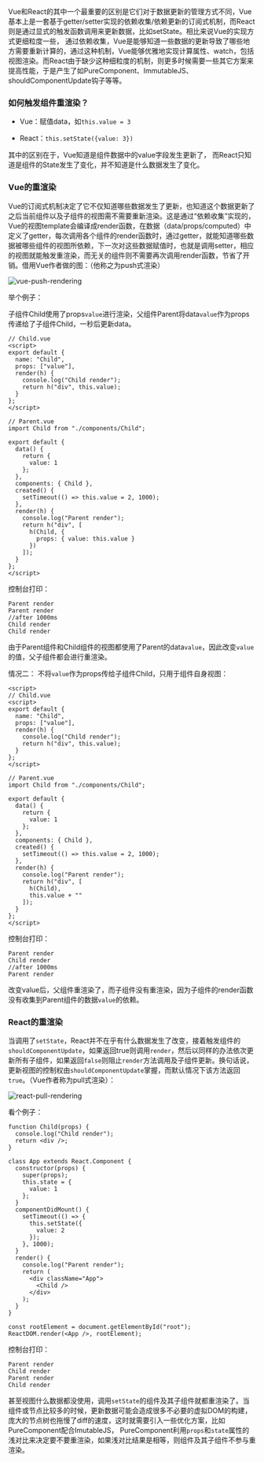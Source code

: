 <!--*
modified_time: 2018-12-15 20:06;
title: Vue和React的重渲染（re-render）机制对比
*-->
Vue和React的其中一个最重要的区别是它们对于数据更新的管理方式不同，Vue基本上是一套基于getter/setter实现的依赖收集/依赖更新的订阅式机制，而React则是通过显式的触发函数调用来更新数据，比如setState。相比来说Vue的实现方式更细粒度一些， 通过依赖收集，Vue是能够知道一些数据的更新导致了哪些地方需要重新计算的，通过这种机制，Vue能够优雅地实现计算属性、watch，包括视图渲染。而React由于缺少这种细粒度的机制，则更多时候需要一些其它方案来提高性能，于是产生了如PureComponent、ImmutableJS、shouldComponentUpdate钩子等等。
 
### 如何触发组件重渲染？

- Vue：赋值data，如`this.value = 3`

- React：`this.setState({value: 3})`

其中的区别在于，Vue知道是组件数据中的value字段发生更新了， 而React只知道是组件的State发生了变化，并不知道是什么数据发生了变化。

### Vue的重渲染
Vue的订阅式机制决定了它不仅知道哪些数据发生了更新，也知道这个数据更新了之后当前组件以及子组件的视图需不需要重新渲染。这是通过“依赖收集”实现的，Vue的视图template会编译成render函数，在数据（data/props/computed）中定义了getter，每次调用各个组件的render函数时，通过getter，就能知道哪些数据被哪些组件的视图所依赖，下一次对这些数据赋值时，也就是调用setter，相应的视图就能触发重渲染，而无关的组件则不需要再次调用render函数，节省了开销。借用Vue作者做的图：（他称之为push式渲染）

![vue-push-rendering](https://blog-1253663928.cos.ap-guangzhou.myqcloud.com/vue-push-rendering.png)

举个例子：

子组件Child使用了props`value`进行渲染，父组件Parent将data`value`作为props传递给了子组件Child，一秒后更新data。
```
// Child.vue
<script>
export default {
  name: "Child",
  props: ["value"],
  render(h) {
    console.log("Child render");
    return h("div", this.value);
  }
};
</script>

// Parent.vue
import Child from "./components/Child";

export default {
  data() {
    return {
      value: 1
    };
  },
  components: { Child },
  created() {
    setTimeout(() => this.value = 2, 1000);
  },
  render(h) {
    console.log("Parent render");
    return h("div", [
      h(Child, {
        props: { value: this.value }
      })
    ]);
  }
};
</script>
```

控制台打印：
```
Parent render
Parent render
//after 1000ms
Child render
Child render
```

由于Parent组件和Child组件的视图都使用了Parent的data`value`，因此改变`value`的值，父子组件都会进行重渲染。

情况二：
不将`value`作为props传给子组件Child，只用于组件自身视图：
```
<script>
// Child.vue
<script>
export default {
  name: "Child",
  props: ["value"],
  render(h) {
    console.log("Child render");
    return h("div", this.value);
  }
};
</script>

// Parent.vue
import Child from "./components/Child";

export default {
  data() {
    return {
      value: 1
    };
  },
  components: { Child },
  created() {
    setTimeout(() => this.value = 2, 1000);
  },
  render(h) {
    console.log("Parent render");
    return h("div", [
      h(Child),
      this.value + ""
    ]);
  }
};
</script>
```

控制台打印：
```
Parent render
Child render
//after 1000ms
Parent render 
```

改变value后，父组件重渲染了，而子组件没有重渲染，因为子组件的render函数没有收集到Parent组件的数据`value`的依赖。

### React的重渲染

当调用了`setState`，React并不在乎有什么数据发生了改变，接着触发组件的`shouldComponentUpdate`，如果返回true则调用`render`，然后以同样的办法依次更新所有子组件，如果返回`false`则阻止`render`方法调用及子组件更新。换句话说，更新视图的控制权由`shouldComponentUpdate`掌握，而默认情况下该方法返回`true`。（Vue作者称为pull式渲染）：

![react-pull-rendering](https://blog-1253663928.cos.ap-guangzhou.myqcloud.com/react-pull-rendering.png)

看个例子：
```
function Child(props) {
  console.log("Child render");
  return <div />;
}

class App extends React.Component {
  constructor(props) {
    super(props);
    this.state = {
      value: 1
    };
  }
  componentDidMount() {
    setTimeout(() => {
      this.setState({
        value: 2
      });
    }, 1000);
  }
  render() {
    console.log("Parent render");
    return (
      <div className="App">
        <Child />
      </div>
    );
  }
}

const rootElement = document.getElementById("root");
ReactDOM.render(<App />, rootElement);
```

控制台打印：
```
Parent render
Child render
Parent render
Child render
```

甚至视图什么数据都没使用，调用`setState`的组件及其子组件就都重渲染了。当组件或节点比较多的时候，更新数据可能会造成很多不必要的虚拟DOM的构建，庞大的节点树也拖慢了diff的速度，这时就需要引入一些优化方案，比如PureComponent配合ImutableJS， PureComponent利用`props`和`state`属性的浅对比来决定要不要重渲染，如果浅对比结果是相等，则组件及其子组件不参与重渲染。